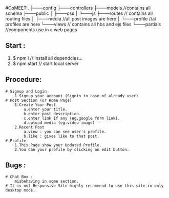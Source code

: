 #CoMEET:.
├───config
├───controllers
├───models //contains all schema 
├───public
│   ├───css
│   └───js
├───routes // contains all routing files
│   ├───media //all post images are here
│   └───profile //al  profiles are here
└───views // contains all hbs and ejs files 
    └───partials //components use in a web pages
</pre>
## Start : 
1. $ npm i      // install all dependcies...
2. $ npm start  // start local server
## Procedure:
    # Signup and Login
        1.Signup your account (Signin in case of already user)
    # Post Section (or Home Page)
        1.Create Your Post 
            a.enter your title.
            b.enter post description.
            c.enter link if any (eg.google form link).
            d.upload media (eg.video image)
        2.Recent Post
            a.view : you can see user's profile.
            b.like : gives like to that post.
    # Profile
        1.This Page show your Updated Profile.
        2.You Can your profile by clicking on edit button.
## Bugs : 
    # Chat Box :
        misbehaving in some section.
    # It is not Responsive Site highly recommend to use this site in only desktop mode.
        
        

